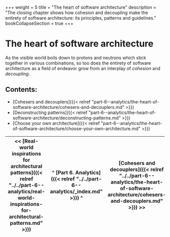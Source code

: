 +++
weight = 5
title = "The heart of software architecture"
description = "The closing chapter shows how cohesion and decoupling make the entirety of software architecture: its principles, patterns and guidelines."
bookCollapseSection = true
+++

# The heart of software architecture

As the visible world boils down to protons and neutrons which stick together in various combinations, so too does the entirety of software architecture as a field of endeavor grow from an interplay of *cohesion* and *decoupling*\.

## Contents:

<nav>

- [Cohesers and decouplers]({{< relref "part-6--analytics/the-heart-of-software-architecture/cohesers-and-decouplers.md" >}})
- [Deconstructing patterns]({{< relref "part-6--analytics/the-heart-of-software-architecture/deconstructing-patterns.md" >}})
- [Choose your own architecture]({{< relref "part-6--analytics/the-heart-of-software-architecture/choose-your-own-architecture.md" >}})

</nav>



<nav>

| \<\< [Real\-world inspirations for architectural patterns]({{< relref "../../part-6--analytics/real-world-inspirations-for-architectural-patterns.md" >}}) | ^ [Part 6\. Analytics]({{< relref "../../part-6--analytics/_index.md" >}}) ^ | [Cohesers and decouplers]({{< relref "../../part-6--analytics/the-heart-of-software-architecture/cohesers-and-decouplers.md" >}}) \>\> |
| --- | --- | --- |

</nav>




